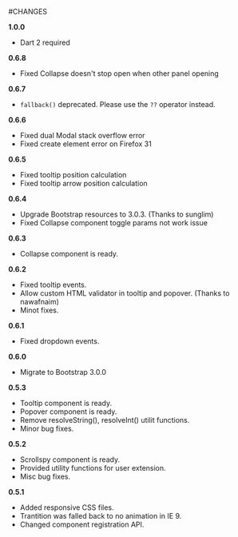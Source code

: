 #CHANGES

**1.0.0**
* Dart 2 required

**0.6.8**

* Fixed Collapse doesn't stop open when other panel opening

**0.6.7**

* `fallback()` deprecated. Please use the `??` operator instead.

**0.6.6**

* Fixed dual Modal stack overflow error
* Fixed create element error on Firefox 31

**0.6.5**

* Fixed tooltip position calculation
* Fixed tooltip arrow position calculation

**0.6.4**

* Upgrade Bootstrap resources to 3.0.3. (Thanks to sunglim)
* Fixed Collapse component toggle params not work issue

**0.6.3**

* Collapse component is ready.

**0.6.2**

* Fixed tooltip events.
* Allow custom HTML validator in tooltip and popover. (Thanks to nawafnaim)
* Minot fixes.

**0.6.1**

* Fixed dropdown events.

**0.6.0**

* Migrate to Bootstrap 3.0.0

**0.5.3**

* Tooltip component is ready.
* Popover component is ready.
* Remove resolveString(), resolveInt() utilit functions.
* Minor bug fixes.

**0.5.2**

* Scrollspy component is ready.
* Provided utility functions for user extension.
* Misc bug fixes.

**0.5.1**

* Added responsive CSS files.
* Trantition was falled back to no animation in IE 9.
* Changed component registration API.
